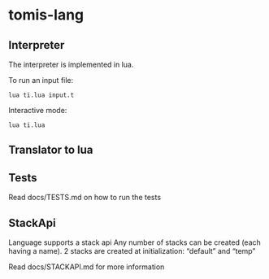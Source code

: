 # tomis-lang

## Interpreter

The interpreter is implemented in lua.

To run an input file:

    lua ti.lua input.t

Interactive mode:

    lua ti.lua

## Translator to lua

## Tests

Read docs/TESTS.md on how to run the tests

## StackApi

Language supports a stack api
Any number of stacks can be created (each having a name).
2 stacks are created at initialization: “default” and “temp”

Read docs/STACKAPI.md for more information
